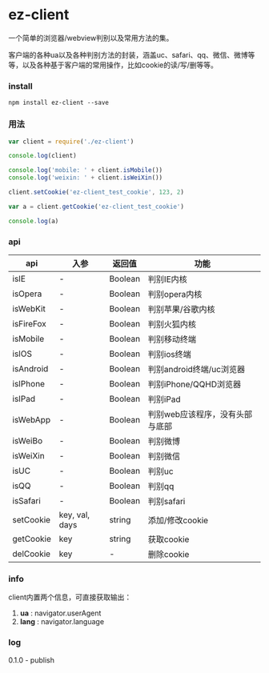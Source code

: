# ez-client
一个简单的浏览器/webview判别以及常用方法的集。

客户端的各种ua以及各种判别方法的封装，涵盖uc、safari、qq、微信、微博等等，以及各种基于客户端的常用操作，比如cookie的读/写/删等等。

### install

```shell
npm install ez-client --save
```




### 用法

```javascript
var client = require('./ez-client')

console.log(client)

console.log('mobile: ' + client.isMobile())
console.log('weixin: ' + client.isWeiXin())

client.setCookie('ez-client_test_cookie', 123, 2)

var a = client.getCookie('ez-client_test_cookie')

console.log(a)
```




### api

api | 入参 | 返回值 | 功能
--- | ---- | ------ | ----
isIE        |    -    |    Boolean    |    判别IE内核
isOpera     |    -    |    Boolean    |    判别opera内核
isWebKit    |    -    |    Boolean    |    判别苹果/谷歌内核
isFireFox   |    -    |    Boolean    |    判别火狐内核
isMobile    |    -    |    Boolean    |    判别移动终端
isIOS       |    -    |    Boolean    |    判别ios终端
isAndroid   |    -    |    Boolean    |    判别android终端/uc浏览器
isIPhone    |    -    |    Boolean    |    判别iPhone/QQHD浏览器
isIPad      |    -    |    Boolean    |    判别iPad
isWebApp    |    -    |    Boolean    |    判别web应该程序，没有头部与底部
isWeiBo     |    -    |    Boolean    |    判别微博
isWeiXin    |    -    |    Boolean    |    判别微信
isUC        |    -    |    Boolean    |    判别uc
isQQ        |    -    |    Boolean    |    判别qq
isSafari    |    -    |    Boolean    |    判别safari
﻿setCookie   | key, val, days |    string    |    添加/修改cookie
getCookie   | key            |    string    |    获取cookie
delCookie   | key            |       -      |    删除cookie




### info

client内置两个信息，可直接获取输出：

1. **ua** : navigator.userAgent
2. **lang** : navigator.language



### log

0.1.0 - publish

